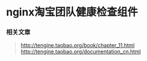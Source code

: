 # nginx淘宝团队健康检查组件

### 相关文章
> http://tengine.taobao.org/book/chapter_11.html
> http://tengine.taobao.org/documentation_cn.html